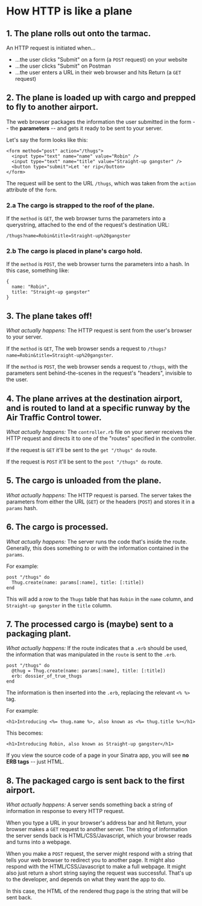 # How HTTP is like a plane

## 1. The plane rolls out onto the tarmac.
An HTTP request is initiated when...
- ...the user clicks "Submit" on a form (a `POST` request) on your website
- ...the user clicks "Submit" on Postman
- ...the user enters a URL in their web browser and hits Return (a `GET` request)

## 2. The plane is loaded up with cargo and prepped to fly to another airport.
The web browser packages the information the user submitted in the form -- the **parameters** -- and gets it ready to be sent to your server.

Let's say the form looks like this:
```
<form method="post" action="/thugs">
  <input type="text" name="name" value="Robin" />
  <input type="text" name="title" value="Straight-up gangster" />
  <button type="submit">Let 'er rip</button>
</form>
```

The request will be sent to the URL `/thugs`, which was taken from the `action` attribute of the `form`.

### 2.a The cargo is strapped to the roof of the plane.

If the `method` is `GET`, the web browser turns the parameters into a querystring, attached to the end of the request's destination URL:
```
/thugs?name=Robin&title=Straight-up%20gangster
```

### 2.b The cargo is placed in plane's cargo hold.

If the `method` is `POST`, the web browser turns the parameters into a hash. In this case, something like:
```
{
  name: "Robin",
  title: "Straight-up gangster"
}
```

## 3. The plane takes off!
*What actually happens:* The HTTP request is sent from the user's browser to your server.

If the `method` is `GET`, The web browser sends a request to  `/thugs?name=Robin&title=Straight-up%20gangster`.

If the `method` is `POST`, the web browser sends a request to `/thugs`, with the parameters sent behind-the-scenes in the request's "headers", invisible to the user.

## 4. The plane arrives at the destination airport, and is routed to land at a specific runway by the Air Traffic Control tower.

*What actually happens:* The `controller.rb` file on your server receives the HTTP request and directs it to one of the "routes" specified in the controller.

If the request is `GET` it'll be sent to the `get "/thugs" do` route.

If the request is `POST` it'll be sent to the `post "/thugs" do` route.

## 5. The cargo is unloaded from the plane.
*What actually happens:* The HTTP request is parsed. The server takes the parameters from either the URL (`GET`) or the headers (`POST`) and stores it in a `params` hash.

## 6. The cargo is processed.
*What actually happens:* The server runs the code that's inside the route. Generally, this does something *to* or *with* the information contained in the `params`.

For example:

```
post "/thugs" do
  Thug.create(name: params[:name], title: [:title])
end
```
This will add a row to the `Thugs` table that has `Robin` in the `name` column, and `Straight-up gangster` in the `title` column.

## 7. The processed cargo is (maybe) sent to a packaging plant.
*What actually happens:* If the route indicates that a `.erb` should be used, the information that was manipulated in the `route` is sent to the `.erb`.

```
post "/thugs" do
  @thug = Thug.create(name: params[:name], title: [:title])
  erb: dossier_of_true_thugs
end
```

The information is then inserted into the `.erb`, replacing the relevant `<% %>` tag.

For example:

```
<h1>Introducing <%= thug.name %>, also known as <%= thug.title %></h1>
```

This becomes:

```
<h1>Introducing Robin, also known as Straight-up gangster</h1>
```

If you view the source code of a page in your Sinatra app, you will see **no ERB tags** -- just HTML.

## 8. The packaged cargo is sent back to the first airport.
*What actually happens:* A server sends something back a string of information in response to every HTTP request.

When you type a URL in your browser's address bar and hit Return, your browser makes a `GET` request to another server. The string of information the server sends back is HTML/CSS/Javascript, which your browser reads and turns into a webpage.

When you make a `POST` request, the server might respond with a string that tells your web browser to redirect you to another page. It might also respond with the HTML/CSS/Javascript to make a full webpage. It might also just return a short string saying the request was successful. That's up to the developer, and depends on what they want the app to do.

In this case, the HTML of the rendered thug page is the string that will be sent back.